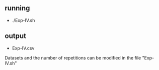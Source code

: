 ## running ## 
* ./Exp-IV.sh

## output ## 
* Exp-IV.csv

Datasets and the number of repetitions can be modified in the file "Exp-IV.sh"
